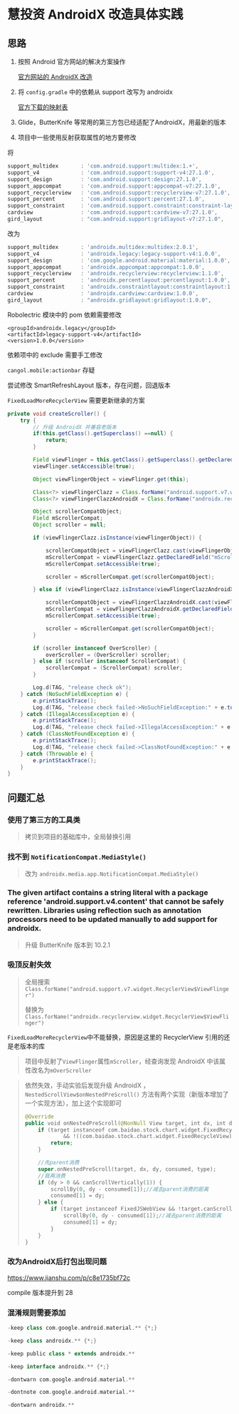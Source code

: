 # 慧投资 AndroidX 改造具体实践

## 思路

1. 按照 Android 官方网站的解决方案操作 

   [官方网站的 AndroidX 改造](https://developer.android.com/jetpack/androidx/migrate)

2. 将 `config.gradle` 中的依赖从 support 改写为 androidx

    [官方下载的映射表](../../../Downloads/androidx-artifact-mapping.csv) 

3. Glide，ButterKnife 等常用的第三方包已经适配了AndroidX，用最新的版本

4. 项目中一些使用反射获取属性的地方要修改



将

```groovy
support_multidex       : 'com.android.support:multidex:1.+',
support_v4             : 'com.android.support:support-v4:27.1.0',
support_design         : 'com.android.support:design:27.1.0',
support_appcompat      : 'com.android.support:appcompat-v7:27.1.0',
support_recyclerview   : 'com.android.support:recyclerview-v7:27.1.0',
support_percent        : 'com.android.support:percent:27.1.0',
support_constraint     : 'com.android.support.constraint:constraint-layout:1.0.2',
cardview               : 'com.android.support:cardview-v7:27.1.0',
gird_layout            : "com.android.support:gridlayout-v7:27.1.0",
```

改为

```groovy
support_multidex       : 'androidx.multidex:multidex:2.0.1',
support_v4             : 'androidx.legacy:legacy-support-v4:1.0.0',
support_design         : 'com.google.android.material:material:1.0.0',
support_appcompat      : 'androidx.appcompat:appcompat:1.0.0',
support_recyclerview   : 'androidx.recyclerview:recyclerview:1.1.0',
support_percent        : 'androidx.percentlayout:percentlayout:1.0.0',
support_constraint     : 'androidx.constraintlayout:constraintlayout:1.1.3',
cardview               : 'androidx.cardview:cardview:1.0.0',
gird_layout            : "androidx.gridlayout:gridlayout:1.0.0",
```



Robolectric 模块中的 pom 依赖需要修改

```
<groupId>androidx.legacy</groupId>
<artifactId>legacy-support-v4</artifactId>
<version>1.0.0</version>
```

依赖项中的 exclude 需要手工修改

`cangol.mobile:actionbar` 存疑



尝试修改 SmartRefreshLayout 版本，存在问题，回退版本



`FixedLoadMoreRecyclerView` 需要更新继承的方案

```java
private void createScroller() {
    try {
        // 升级 AndroidX 并兼容老版本
        if(this.getClass().getSuperclass() ==null) {
            return;
        }

        Field viewFlinger = this.getClass().getSuperclass().getDeclaredField("mViewFlinger");
        viewFlinger.setAccessible(true);

        Object viewFlingerObject = viewFlinger.get(this);

        Class<?> viewFlingerClazz = Class.forName("android.support.v7.widget.RecyclerView$ViewFlinger");
        Class<?> viewFlingerClazzAndroidX = Class.forName("androidx.recyclerview.widget.RecyclerView$ViewFlinger");

        Object scrollerCompatObject;
        Field mScrollerCompat;
        Object scroller = null;

        if (viewFlingerClazz.isInstance(viewFlingerObject)) {

            scrollerCompatObject = viewFlingerClazz.cast(viewFlingerObject);
            mScrollerCompat = viewFlingerClazz.getDeclaredField("mScroller");
            mScrollerCompat.setAccessible(true);

            scroller = mScrollerCompat.get(scrollerCompatObject);

        } else if (viewFlingerClazz.isInstance(viewFlingerClazzAndroidX)) {

            scrollerCompatObject = viewFlingerClazzAndroidX.cast(viewFlingerObject);
            mScrollerCompat = viewFlingerClazzAndroidX.getDeclaredField("mOverScroller");
            mScrollerCompat.setAccessible(true);

            scroller = mScrollerCompat.get(scrollerCompatObject);
        }

        if (scroller instanceof OverScroller) {
            overScroller = (OverScroller) scroller;
        } else if (scroller instanceof ScrollerCompat) {
            scrollerCompat = (ScrollerCompat) scroller;
        }

        Log.d(TAG, "release check ok");
    } catch (NoSuchFieldException e) {
        e.printStackTrace();
        Log.d(TAG, "release check failed->NoSuchFieldException:" + e.toString());
    } catch (IllegalAccessException e) {
        e.printStackTrace();
        Log.d(TAG, "release check failed->IllegalAccessException:" + e.toString());
    } catch (ClassNotFoundException e) {
        e.printStackTrace();
        Log.d(TAG, "release check failed->ClassNotFoundException:" + e.toString());
    } catch (Throwable e) {
        e.printStackTrace();
    }
}
```



## 问题汇总

### 使用了第三方的工具类

> 拷贝到项目的基础库中，全局替换引用


### 找不到 `NotificationCompat.MediaStyle()`  

> 改为 `androidx.media.app.NotificationCompat.MediaStyle()`

### The given artifact contains a string literal with a package reference 'android.support.v4.content' that cannot be safely rewritten. Libraries using reflection such as annotation processors need to be updated manually to add support for androidx.

> 升级 ButterKnife 版本到 10.2.1

### 吸顶反射失效

> 全局搜索`Class.forName("android.support.v7.widget.RecyclerView$ViewFlinger")`
>
> 替换为 `Class.forName("androidx.recyclerview.widget.RecyclerView$ViewFlinger")`

`FixedLoadMoreRecyclerView`中不能替换，原因是这里的 RecyclerView 引用的还是老版本的库

> 项目中反射了`ViewFlinger`属性`mScroller`，经查询发现 AndroidX 中该属性改名为`mOverScroller`

> 依然失效，手动实验后发现升级 AndroidX ，`NestedScrollView$onNestedPreScroll()` 方法有两个实现（新版本增加了一个实现方法），加上这个实现即可
>
> ```kotlin
> @Override
> public void onNestedPreScroll(@NonNull View target, int dx, int dy, @NonNull int[] consumed, int type) {
>     if (target instanceof com.baidao.stock.chart.widget.FixedRecycleView
>             && !((com.baidao.stock.chart.widget.FixedRecycleView) target).isEnableDispatch()) {
>         return;
>     }
> 
>     //先parent消费
>     super.onNestedPreScroll(target, dx, dy, consumed, type);
>     //我再消费
>     if (dy > 0 && canScrollVertically(1)) {
>         scrollBy(0, dy - consumed[1]);//减去parent消费的距离
>         consumed[1] = dy;
>     } else {
>         if (target instanceof FixedJSWebView && !target.canScrollVertically(dy)) {
>             scrollBy(0, dy - consumed[1]);//减去parent消费的距离
>             consumed[1] = dy;
>         }
>     }
> }
> ```
>
> 

### 改为AndroidX后打包出现问题

https://www.jianshu.com/p/c8e1735bf72c

compile 版本提升到 28

### 混淆规则需要添加

```groovy
-keep class com.google.android.material.** {*;}

-keep class androidx.** {*;}

-keep public class * extends androidx.**

-keep interface androidx.** {*;}

-dontwarn com.google.android.material.**

-dontnote com.google.android.material.**

-dontwarn androidx.**
```



